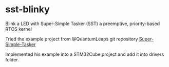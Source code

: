 # sst-blinky
Blink a LED with Super-Simple Tasker (SST) a preemptive, priority-based RTOS kernel

Tried the example project from @QuantumLeaps git repository [Super-Simple-Tasker](https://github.com/QuantumLeaps/Super-Simple-Tasker)

Implemented his example into a STM32Cube project and add it into drivers folder. 
